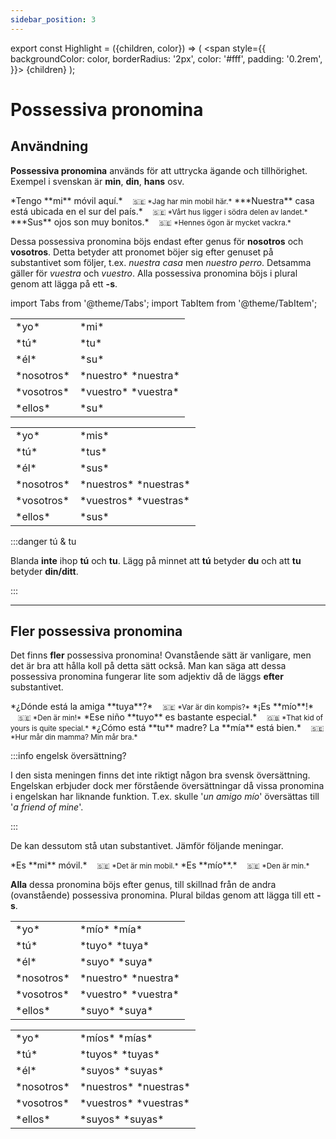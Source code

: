 ```yaml
---
sidebar_position: 3
---
```


export const Highlight = ({children, color}) => (
  <span
    style={{
      backgroundColor: color,
      borderRadius: '2px',
      color: '#fff',
      padding: '0.2rem',
    }}>
    {children}
  </span>
);

# <Highlight color="var(--highlight)">Possessiva pronomina</Highlight>

## <Highlight color="#ff4802">Användning</Highlight>

**Possessiva pronomina** används för att uttrycka ägande och tillhörighet. Exempel i svenskan är **min**, **din**, **hans** osv.

<div class="custom-quote">  
*Tengo **mi** móvil aquí.*   
&nbsp;&nbsp;&nbsp;<small>🇸🇪 *Jag har min mobil här.*</small>    
***Nuestra** casa está ubicada en el sur del país.*   
&nbsp;&nbsp;&nbsp;<small>🇸🇪 *Vårt hus ligger i södra delen av landet.*</small>    
***Sus** ojos son muy bonitos.*   
&nbsp;&nbsp;&nbsp;<small>🇸🇪 *Hennes ögon är mycket vackra.*</small> 
</div>

Dessa possessiva pronomina böjs endast efter genus för **nosotros** och **vosotros**. Detta betyder att pronomet böjer sig efter genuset på substantivet som följer, t.ex. *nuestra casa* men *nuestro perro*. Detsamma gäller för *vuestra* och *vuestro*. Alla possessiva pronomina böjs i plural genom att lägga på ett **-s**. 

import Tabs from '@theme/Tabs';
import TabItem from '@theme/TabItem';

<Tabs>
<TabItem value="singular" label="Singular" default>
<table>
  <tbody>
  <tr>
      <td> *yo*</td>
      <td> *mi*</td>
      </tr>
    <tr>
      <td> *tú*</td>
      <td> *tu*</td>
    </tr>
    <tr>
      <td> *él*</td>
      <td> *su*</td>
    </tr>
    <tr>
      <td> *nosotros*</td>
      <td> *nuestro*       
      *nuestra*</td>
    </tr>
    <tr>
      <td> *vosotros*</td>
      <td> *vuestro*      
      *vuestra*</td>
    </tr>
    <tr>
      <td> *ellos*</td>
      <td> *su*</td>
    </tr>
  </tbody>
</table>
</TabItem>
<TabItem value="plural" label="Plural" default>
<table>
  <tbody>
  <tr>
      <td> *yo*</td>
      <td> *mis*</td>
      </tr>
    <tr>
      <td> *tú*</td>
      <td> *tus*</td>
    </tr>
    <tr>
      <td> *él*</td>
      <td> *sus*</td>
    </tr>
    <tr>
      <td> *nosotros*</td>
      <td> *nuestros*      
      *nuestras*</td>
    </tr>
    <tr>
      <td> *vosotros*</td>
      <td> *vuestros*        
      *vuestras*</td>
    </tr>
    <tr>
      <td> *ellos*</td>
      <td> *sus*</td>
    </tr>
  </tbody>
</table>
</TabItem>
</Tabs>

:::danger tú & tu

Blanda **inte** ihop **tú** och **tu**. Lägg på minnet att **tú** betyder **du** och att **tu** betyder **din/ditt**.

:::

--- 

## <Highlight color="#ff4802">Fler possessiva pronomina</Highlight>

Det finns **fler** possessiva pronomina! Ovanstående sätt är vanligare, men det är bra att hålla koll på detta sätt också. Man kan säga att dessa possessiva pronomina fungerar lite som adjektiv då de läggs **efter** substantivet. 

<div class="custom-quote">  
*¿Dónde está la amiga **tuya**?*   
&nbsp;&nbsp;&nbsp;<small>🇸🇪 *Var är din kompis?*</small>    
*¡Es **mío**!*   
&nbsp;&nbsp;&nbsp;<small>🇸🇪 *Den är min!*</small>    
*Ese niño **tuyo** es bastante especial.*   
&nbsp;&nbsp;&nbsp;<small>🇬🇧 *That kid of yours is quite special.*</small>    
*¿Cómo está **tu** madre? La **mía** está bien.*   
&nbsp;&nbsp;&nbsp;<small>🇸🇪 *Hur mår din mamma? Min mår bra.*</small> 
</div>

:::info engelsk översättning?

I den sista meningen finns det inte riktigt någon bra svensk översättning. Engelskan erbjuder dock mer förstående översättningar då vissa pronomina i engelskan har liknande funktion. T.ex. skulle '*un amigo mío*' översättas till '*a friend of mine*'.

:::

De kan dessutom stå utan substantivet. Jämför följande meningar.

<div class="custom-quote">  
*Es **mi** móvil.*   
&nbsp;&nbsp;&nbsp;<small>🇸🇪 *Det är min mobil.*</small>    
*Es **mío**.*   
&nbsp;&nbsp;&nbsp;<small>🇸🇪 *Den är min.*</small>    
</div>

**Alla** dessa pronomina böjs efter genus, till skillnad från de andra (ovanstående) possessiva pronomina. Plural bildas genom att lägga till ett **-s**.

<Tabs>
<TabItem value="singular" label="Singular" default>
<table>
  <tbody>
  <tr>
      <td> *yo*</td>
      <td> *mío*      
      *mía*</td>
      </tr>
    <tr>
      <td> *tú*</td>
      <td> *tuyo*       
      *tuya*</td>
    </tr>
    <tr>
      <td> *él*</td>
      <td> *suyo*        
      *suya*</td>
    </tr>
    <tr>
      <td> *nosotros*</td>
      <td> *nuestro*       
      *nuestra*</td>
    </tr>
    <tr>
      <td> *vosotros*</td>
      <td> *vuestro*      
      *vuestra*</td>
    </tr>
    <tr>
      <td> *ellos*</td>
      <td> *suyo*         
      *suya*</td>
    </tr>
  </tbody>
</table>
</TabItem>
<TabItem value="plural" label="Plural" default>
<table>
  <tbody>
  <tr>
      <td> *yo*</td>
      <td> *míos*        
      *mías*</td>
      </tr>
    <tr>
      <td> *tú*</td>
      <td> *tuyos*         
      *tuyas*</td>
    </tr>
    <tr>
      <td> *él*</td>
      <td> *suyos*         
      *suyas*</td>
    </tr>
    <tr>
      <td> *nosotros*</td>
      <td> *nuestros*      
      *nuestras*</td>
    </tr>
    <tr>
      <td> *vosotros*</td>
      <td> *vuestros*        
      *vuestras*</td>
    </tr>
    <tr>
      <td> *ellos*</td>
      <td> *suyos*         
      *suyas*</td>
    </tr>
  </tbody>
</table>
</TabItem>
</Tabs>